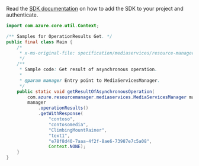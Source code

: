 Read the [SDK documentation](https://github.com/Azure/azure-sdk-for-java/blob/azure-resourcemanager-mediaservices_2.0.0/sdk/mediaservices/azure-resourcemanager-mediaservices/README.md) on how to add the SDK to your project and authenticate.

```java
import com.azure.core.util.Context;

/** Samples for OperationResults Get. */
public final class Main {
    /*
     * x-ms-original-file: specification/mediaservices/resource-manager/Microsoft.Media/stable/2021-11-01/examples/asset-tracks-operation-result-by-id.json
     */
    /**
     * Sample code: Get result of asynchronous operation.
     *
     * @param manager Entry point to MediaServicesManager.
     */
    public static void getResultOfAsynchronousOperation(
        com.azure.resourcemanager.mediaservices.MediaServicesManager manager) {
        manager
            .operationResults()
            .getWithResponse(
                "contoso",
                "contosomedia",
                "ClimbingMountRainer",
                "text1",
                "e78f8d40-7aaa-4f2f-8ae6-73987e7c5a08",
                Context.NONE);
    }
}
```
